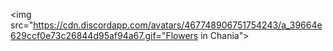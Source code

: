   <img src="https://cdn.discordapp.com/avatars/467748906751754243/a_39664e629ccf0e73c26844d95af94a67.gif="Flowers in Chania">
